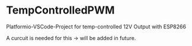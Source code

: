 # TempControlledPWM
Platformio-VSCode-Project for temp-controlled 12V Output with ESP8266

A curcuit is needed for this -> will be added in future.
